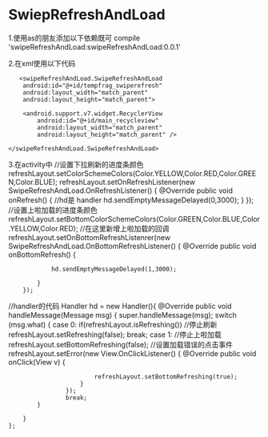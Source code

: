 # SwiepRefreshAndLoad
1.使用as的朋友添加以下依赖既可
   compile 'swipeRefreshAndLoad:swipeRefreshAndLoad:0.0.1'
   
 2.在xml使用以下代码
 
       <swipeRefreshAndLoad.SwipeRefreshAndLoad
        android:id="@+id/tempfrag_swiperefresh"
        android:layout_width="match_parent"
        android:layout_height="match_parent">

        <android.support.v7.widget.RecyclerView
            android:id="@+id/main_recycleview"
            android:layout_width="match_parent"
            android:layout_height="match_parent" />

    </swipeRefreshAndLoad.SwipeRefreshAndLoad>
    
  3.在activity中
      //设置下拉刷新的进度条颜色
        refreshLayout.setColorSchemeColors(Color.YELLOW,Color.RED,Color.GREEN,Color.BLUE);
        refreshLayout.setOnRefreshListener(new SwipeRefreshAndLoad.OnRefreshListener() {
            @Override
            public void onRefresh() {
                //hd是 handler
                hd.sendEmptyMessageDelayed(0,3000);
            }
        });
        //设置上啦加载的进度条颜色
        refreshLayout.setBottomColorSchemeColors(Color.GREEN,Color.BLUE,Color.YELLOW,Color.RED);
        //在这里新增上啦加载的回调
        refreshLayout.setOnBottomRefreshListenrer(new SwipeRefreshAndLoad.OnBottomRefreshListener() {
            @Override
            public void onBottomRefresh() {

                hd.sendEmptyMessageDelayed(1,3000);

            }
        });

//handler的代码
 Handler hd = new Handler(){
        @Override
        public void handleMessage(Message msg) {
            super.handleMessage(msg);
            switch (msg.what) {
                case 0:
                    if(refreshLayout.isRefreshing())
                        //停止刷新
                        refreshLayout.setRefreshing(false);
                    break;
                case 1:
                    //停止上啦加载
                    refreshLayout.setBottomRefreshing(false);
                    //设置加载错误的点击事件
                    refreshLayout.setError(new View.OnClickListener() {
                        @Override
                        public void onClick(View v) {

                            refreshLayout.setBottomRefreshing(true);
                        }
                    });
                    break;
            }

        }
    };
